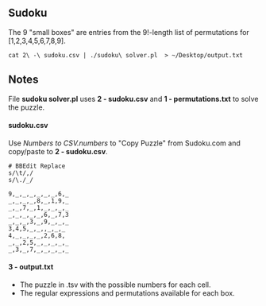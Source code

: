 ## Sudoku
The 9 "small boxes" are entries from the 9!-length list of permutations for [1,2,3,4,5,6,7,8,9]. 


```
cat 2\ -\ sudoku.csv | ./sudoku\ solver.pl  > ~/Desktop/output.txt 
```


## Notes

File **sudoku solver.pl** uses **2 - sudoku.csv** and **1 - permutations.txt** to solve the puzzle.

#### sudoku.csv
Use *Numbers to CSV.numbers* to "Copy Puzzle" from Sudoku.com and copy/paste to **2 - sudoku.csv**.

```
# BBEdit Replace
s/\t/,/
s/\./_/
```

```
9,_,_,_,_,_,_,6,_
_,_,_,_,8,_,1,9,_
_,_,7,_,1,_,_,_,_
_,_,_,_,_,6,_,7,3
_,_,_,3,_,9,_,_,_
3,4,5,_,_,,_,_,_
4,_,_,_,_,2,6,8,
_,_,2,5,_,_,_,_,_
_,3,_,7,_,_,_,_,_
```

#### 3 - output.txt
- The puzzle in .tsv with the possible numbers for each cell.
- The regular expressions and permutations available for each box.
